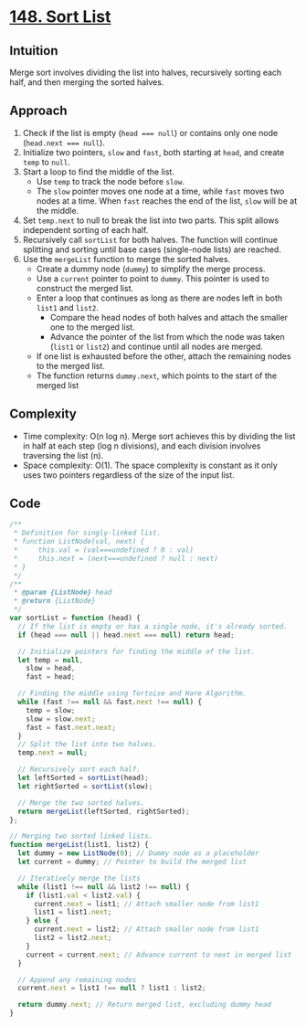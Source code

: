 # [148. Sort List](https://leetcode.com/problems/sort-list/description/)

## Intuition

Merge sort involves dividing the list into halves, recursively sorting each half, and then merging the sorted halves.

## Approach

1. Check if the list is empty (`head === null`) or contains only one node (`head.next === null`).
2. Initialize two pointers, `slow` and `fast`, both starting at `head`, and create `temp` to `null`.
3. Start a loop to find the middle of the list.
   - Use `temp` to track the node before `slow`.
   - The `slow` pointer moves one node at a time, while `fast` moves two nodes at a time. When `fast` reaches the end of the list, `slow` will be at the middle.
4. Set `temp.next` to null to break the list into two parts. This split allows independent sorting of each half.
5. Recursively call `sortList` for both halves. The function will continue splitting and sorting until base cases (single-node lists) are reached.
6. Use the `mergeList` function to merge the sorted halves.
   - Create a dummy node (`dummy`) to simplify the merge process.
   - Use a `current` pointer to point to `dummy`. This pointer is used to construct the merged list.
   - Enter a loop that continues as long as there are nodes left in both `list1` and `list2`.
     - Compare the head nodes of both halves and attach the smaller one to the merged list.
     - Advance the pointer of the list from which the node was taken (`list1` or `list2`) and continue until all nodes are merged.
   - If one list is exhausted before the other, attach the remaining nodes to the merged list.
   - The function returns `dummy.next`, which points to the start of the merged list

## Complexity

- Time complexity: O(n log n). Merge sort achieves this by dividing the list in half at each step (log n divisions), and each division involves traversing the list (n).
- Space complexity: O(1). The space complexity is constant as it only uses two pointers regardless of the size of the input list.

## Code

```javascript
/**
 * Definition for singly-linked list.
 * function ListNode(val, next) {
 *     this.val = (val===undefined ? 0 : val)
 *     this.next = (next===undefined ? null : next)
 * }
 */
/**
 * @param {ListNode} head
 * @return {ListNode}
 */
var sortList = function (head) {
  // If the list is empty or has a single node, it's already sorted.
  if (head === null || head.next === null) return head;

  // Initialize pointers for finding the middle of the list.
  let temp = null,
    slow = head,
    fast = head;

  // Finding the middle using Tortoise and Hare Algorithm.
  while (fast !== null && fast.next !== null) {
    temp = slow;
    slow = slow.next;
    fast = fast.next.next;
  }
  // Split the list into two halves.
  temp.next = null;

  // Recursively sort each half.
  let leftSorted = sortList(head);
  let rightSorted = sortList(slow);

  // Merge the two sorted halves.
  return mergeList(leftSorted, rightSorted);
};

// Merging two sorted linked lists.
function mergeList(list1, list2) {
  let dummy = new ListNode(0); // Dummy node as a placeholder
  let current = dummy; // Pointer to build the merged list

  // Iteratively merge the lists
  while (list1 !== null && list2 !== null) {
    if (list1.val < list2.val) {
      current.next = list1; // Attach smaller node from list1
      list1 = list1.next;
    } else {
      current.next = list2; // Attach smaller node from list1
      list2 = list2.next;
    }
    current = current.next; // Advance current to next in merged list
  }

  // Append any remaining nodes
  current.next = list1 !== null ? list1 : list2;

  return dummy.next; // Return merged list, excluding dummy head
}
```
